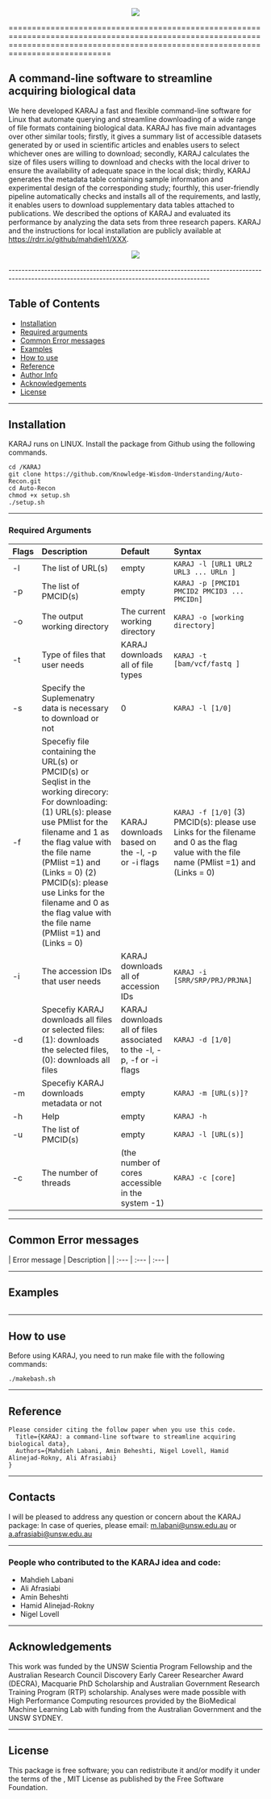 
<p align="center">
  <img src="https://github.com/mahdieh1/KARAJ/blob/main/docs/karaj.jpg" />
</p>

========================================================================================================================================================================================

## A command-line software to streamline acquiring biological data

We here developed KARAJ a fast and flexible command-line software for Linux that automate querying and streamline downloading of a wide range of file formats containing biological data. KARAJ has five main advantages over other similar tools; firstly, it gives a summary list of accessible datasets generated by or used in scientific articles and enables users to select whichever ones are willing to download; secondly, KARAJ calculates the size of files users willing to download and checks with the local driver to ensure the availability of adequate space in the local disk; thirdly, KARAJ generates the metadata table containing sample information and experimental design of the corresponding study; fourthly, this user-friendly pipeline automatically checks and installs all of the requirements, and lastly, it enables users to download supplementary data tables  attached to publications. We described the options of KARAJ and evaluated its performance by analyzing the data sets from three research papers. KARAJ and the instructions for local installation are publicly available at https://rdrr.io/github/mahdieh1/XXX.

<p align="center">
  <img src="https://github.com/mahdieh1/KARAJ/blob/main/docs/WhatsApp%20Image%202022-07-30%20at%209.16.35%20PM.jpeg" />
</p>
--------------------------------------------------------------------------------------------------------------------------------------------

## Table of Contents

- [Installation](#installation)
- [Required arguments](#Required-arguments)
- [Common Error messages](#Common-Error-messages)
- [Examples](#Examples)
- [How to use](#how-to-use)
- [Reference](#reference)
- [Author Info](#author-info)
- [Acknowledgements](#Acknowledgements)
- [License](#license)

------------------------------------------------------------------------------------------------------------------------

## Installation

KARAJ runs on LINUX. Install the package from Github using the following commands.

```
cd /KARAJ
git clone https://github.com/Knowledge-Wisdom-Understanding/Auto-Recon.git
cd Auto-Recon
chmod +x setup.sh
./setup.sh
```
------------------------------------------------------------------------------------------------------------------------

### Required Arguments

| Flags | Description | Default | Syntax | 
| :--- | :--- | :--- | :--- |  
| -l | The list of URL(s) | empty | `KARAJ -l [URL1 URL2 URL3 ... URLn ]` 
| -p	| The list of PMCID(s) | empty | `KARAJ -p [PMCID1 PMCID2 PMCID3 ... PMCIDn]`
| -o	| The output working directory | The current working directory | `KARAJ -o [working directory]`
| -t	| Type of files that user needs | KARAJ downloads all of file types | `KARAJ -t [bam/vcf/fastq ]`
| -s	| Specify the Suplemenatry data is necessary to download or not  | 0 | `KARAJ -l [1/0]`
| -f	| Specefiy file containing the URL(s) or PMCID(s) or Seqlist in the working direcory: For downloading: (1) URL(s): please use PMlist for the filename and 1 as the flag value with the file name (PMlist =1) and (Links = 0)   (2) PMCID(s): please use Links for the filename and 0 as the flag value with the file name (PMlist =1) and (Links = 0)   | KARAJ downloads based on the -l, -p or -i flags | `KARAJ -f [1/0]` (3) PMCID(s): please use Links for the filename and 0 as the flag value with the file name (PMlist =1) and (Links = 0)   | KARAJ downloads based on the -l, -p or -i flags | `KARAJ -f [1/2/3]`
| -i	| The accession IDs that user needs| KARAJ downloads all of accession IDs | `KARAJ -i [SRR/SRP/PRJ/PRJNA]`
| -d	| Specefiy KARAJ downloads all files or selected files: (1): downloads the selected files, (0): downloads all files | KARAJ downloads all of files associated to the -l, -p, -f or -i flags| `KARAJ -d [1/0]`
| -m	| Specefiy KARAJ downloads metadata or not | empty | `KARAJ -m [URL(s)]?`
| -h	| Help | empty | `KARAJ -h `
| -u	| The list of PMCID(s) | empty | `KARAJ -l [URL(s)]`
| -c	| The number of threads| (the number of cores accessible in the system -1) | `KARAJ -c [core]`

------------------------------------------------------------------------------------------------------------------------
## Common Error messages

| Error message | Description |
| :--- | :--- | :--- | 

------------------------------------------------------------------------------------------------------------------------
## Examples

```

```
------------------------------------------------------------------------------------------------------------------------
## How to use

Before using KARAJ, you need to run make file with the following commands:

```
./makebash.sh

```

------------------------------------------------------------------------------------------------------------------------

## Reference
```
Please consider citing the follow paper when you use this code.
  Title={KARAJ: a command-line software to streamline acquiring biological data},
  Authors={Mahdieh Labani, Amin Beheshti, Nigel Lovell, Hamid Alinejad-Rokny, Ali Afrasiabi}
}
```
------------------------------------------------------------------------------------------------------------------------

## Contacts

I will be pleased to address any question or concern about the KARAJ package:
In case of queries, please email: m.labani@unsw.edu.au or a.afrasiabi@unsw.edu.au


------------------------------------------------------------------------------------------------------------------------

### People who contributed to the KARAJ idea and code:
* Mahdieh Labani 
* Ali Afrasiabi
* Amin Beheshti
* Hamid Alinejad-Rokny
* Nigel Lovell

------------------------------------------------------------------------------------------------------------------------

## Acknowledgements
This work was funded by the UNSW Scientia Program Fellowship and the Australian Research Council Discovery Early Career Researcher Award (DECRA), Macquarie PhD Scholarship and Australian Government Research Training Program (RTP) scholarship. Analyses were made possible with High Performance Computing resources provided by the BioMedical Machine Learning Lab with funding from the Australian Government and the UNSW SYDNEY.

------------------------------------------------------------------------------------------------------------------------

## License

This package is free software; you can redistribute it and/or modify it under the terms of the , MIT License as published by the Free Software Foundation.


